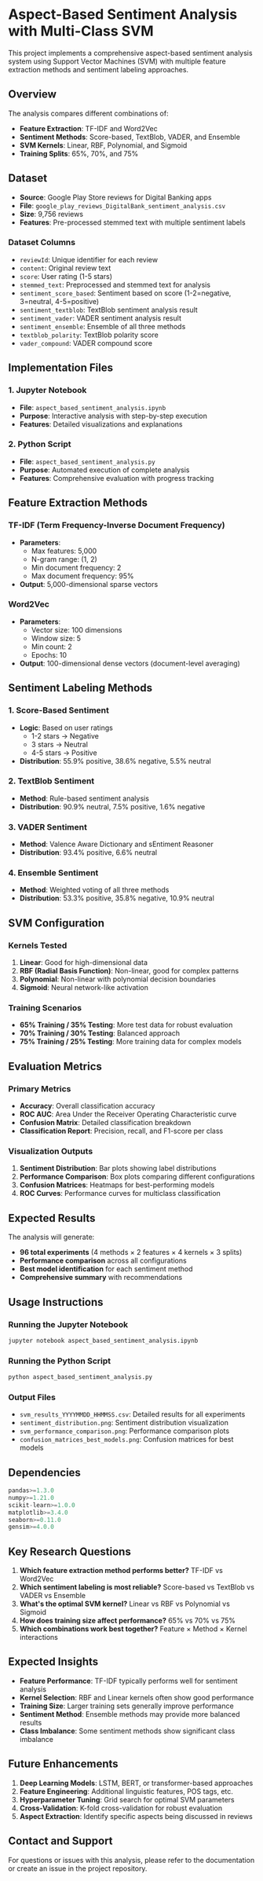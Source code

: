 # Aspect-Based Sentiment Analysis with Multi-Class SVM

This project implements a comprehensive aspect-based sentiment analysis system using Support Vector Machines (SVM) with multiple feature extraction methods and sentiment labeling approaches.

## Overview

The analysis compares different combinations of:
- **Feature Extraction**: TF-IDF and Word2Vec
- **Sentiment Methods**: Score-based, TextBlob, VADER, and Ensemble
- **SVM Kernels**: Linear, RBF, Polynomial, and Sigmoid
- **Training Splits**: 65%, 70%, and 75%

## Dataset

- **Source**: Google Play Store reviews for Digital Banking apps
- **File**: `google_play_reviews_DigitalBank_sentiment_analysis.csv`
- **Size**: 9,756 reviews
- **Features**: Pre-processed stemmed text with multiple sentiment labels

### Dataset Columns
- `reviewId`: Unique identifier for each review
- `content`: Original review text
- `score`: User rating (1-5 stars)
- `stemmed_text`: Preprocessed and stemmed text for analysis
- `sentiment_score_based`: Sentiment based on score (1-2=negative, 3=neutral, 4-5=positive)
- `sentiment_textblob`: TextBlob sentiment analysis result
- `sentiment_vader`: VADER sentiment analysis result
- `sentiment_ensemble`: Ensemble of all three methods
- `textblob_polarity`: TextBlob polarity score
- `vader_compound`: VADER compound score

## Implementation Files

### 1. Jupyter Notebook
- **File**: `aspect_based_sentiment_analysis.ipynb`
- **Purpose**: Interactive analysis with step-by-step execution
- **Features**: Detailed visualizations and explanations

### 2. Python Script
- **File**: `aspect_based_sentiment_analysis.py`
- **Purpose**: Automated execution of complete analysis
- **Features**: Comprehensive evaluation with progress tracking

## Feature Extraction Methods

### TF-IDF (Term Frequency-Inverse Document Frequency)
- **Parameters**:
  - Max features: 5,000
  - N-gram range: (1, 2)
  - Min document frequency: 2
  - Max document frequency: 95%
- **Output**: 5,000-dimensional sparse vectors

### Word2Vec
- **Parameters**:
  - Vector size: 100 dimensions
  - Window size: 5
  - Min count: 2
  - Epochs: 10
- **Output**: 100-dimensional dense vectors (document-level averaging)

## Sentiment Labeling Methods

### 1. Score-Based Sentiment
- **Logic**: Based on user ratings
  - 1-2 stars → Negative
  - 3 stars → Neutral
  - 4-5 stars → Positive
- **Distribution**: 55.9% positive, 38.6% negative, 5.5% neutral

### 2. TextBlob Sentiment
- **Method**: Rule-based sentiment analysis
- **Distribution**: 90.9% neutral, 7.5% positive, 1.6% negative

### 3. VADER Sentiment
- **Method**: Valence Aware Dictionary and sEntiment Reasoner
- **Distribution**: 93.4% positive, 6.6% neutral

### 4. Ensemble Sentiment
- **Method**: Weighted voting of all three methods
- **Distribution**: 53.3% positive, 35.8% negative, 10.9% neutral

## SVM Configuration

### Kernels Tested
1. **Linear**: Good for high-dimensional data
2. **RBF (Radial Basis Function)**: Non-linear, good for complex patterns
3. **Polynomial**: Non-linear with polynomial decision boundaries
4. **Sigmoid**: Neural network-like activation

### Training Scenarios
- **65% Training / 35% Testing**: More test data for robust evaluation
- **70% Training / 30% Testing**: Balanced approach
- **75% Training / 25% Testing**: More training data for complex models

## Evaluation Metrics

### Primary Metrics
- **Accuracy**: Overall classification accuracy
- **ROC AUC**: Area Under the Receiver Operating Characteristic curve
- **Confusion Matrix**: Detailed classification breakdown
- **Classification Report**: Precision, recall, and F1-score per class

### Visualization Outputs
1. **Sentiment Distribution**: Bar plots showing label distributions
2. **Performance Comparison**: Box plots comparing different configurations
3. **Confusion Matrices**: Heatmaps for best-performing models
4. **ROC Curves**: Performance curves for multiclass classification

## Expected Results

The analysis will generate:
- **96 total experiments** (4 methods × 2 features × 4 kernels × 3 splits)
- **Performance comparison** across all configurations
- **Best model identification** for each sentiment method
- **Comprehensive summary** with recommendations

## Usage Instructions

### Running the Jupyter Notebook
```bash
jupyter notebook aspect_based_sentiment_analysis.ipynb
```

### Running the Python Script
```bash
python aspect_based_sentiment_analysis.py
```

### Output Files
- `svm_results_YYYYMMDD_HHMMSS.csv`: Detailed results for all experiments
- `sentiment_distribution.png`: Sentiment distribution visualization
- `svm_performance_comparison.png`: Performance comparison plots
- `confusion_matrices_best_models.png`: Confusion matrices for best models

## Dependencies

```python
pandas>=1.3.0
numpy>=1.21.0
scikit-learn>=1.0.0
matplotlib>=3.4.0
seaborn>=0.11.0
gensim>=4.0.0
```

## Key Research Questions

1. **Which feature extraction method performs better?** TF-IDF vs Word2Vec
2. **Which sentiment labeling is most reliable?** Score-based vs TextBlob vs VADER vs Ensemble
3. **What's the optimal SVM kernel?** Linear vs RBF vs Polynomial vs Sigmoid
4. **How does training size affect performance?** 65% vs 70% vs 75%
5. **Which combinations work best together?** Feature × Method × Kernel interactions

## Expected Insights

- **Feature Performance**: TF-IDF typically performs well for sentiment analysis
- **Kernel Selection**: RBF and Linear kernels often show good performance
- **Training Size**: Larger training sets generally improve performance
- **Sentiment Method**: Ensemble methods may provide more balanced results
- **Class Imbalance**: Some sentiment methods show significant class imbalance

## Future Enhancements

1. **Deep Learning Models**: LSTM, BERT, or transformer-based approaches
2. **Feature Engineering**: Additional linguistic features, POS tags, etc.
3. **Hyperparameter Tuning**: Grid search for optimal SVM parameters
4. **Cross-Validation**: K-fold cross-validation for robust evaluation
5. **Aspect Extraction**: Identify specific aspects being discussed in reviews

## Contact and Support

For questions or issues with this analysis, please refer to the documentation or create an issue in the project repository.
